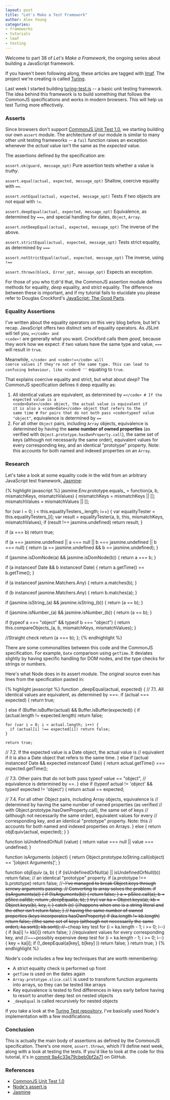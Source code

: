 ```yaml
---
layout: post
title: "Let's Make a Test Framework"
author: Alex Young
categories: 
- frameworks
- tutorials
- lmaf
- testing
---
```


Welcome to part 38 of *Let's Make a Framework*, the ongoing series about building a JavaScript framework.

If you haven't been following along, these articles are tagged with [lmaf](http://dailyjs.com/tags.html#lmaf). The project we're creating is called [Turing](http://github.com/alexyoung/turing.js).

Last week I started building [turing-test.js](https://github.com/alexyoung/turing-test.js) -- a basic unit testing framework. The idea behind this framework is to build something that follows the CommonJS specifications and works in modern browsers. This will help us test Turing more effectively.

### Asserts

Since browsers don't support [CommonJS Unit Test 1.0](http://wiki.commonjs.org/wiki/Unit_Testing/1.0), we starting building our own <code>assert</code> module. The architecture of our module is similar to many other unit testing frameworks -- a <code>fail</code> function raises an exception whenever the *actual* value isn't the same as the *expected* value.

The assertions defined by the specification are:

<code>assert.ok(guard, message\_opt)</code>
Pure assertion tests whether a value is *truthy*.

<code>assert.equal(actual, expected, message\_opt)</code>
Shallow, coercive equality with <code>==</code>.

<code>assert.notEqual(actual, expected, message\_opt)</code>
Tests if two objects are not equal with <code>!=</code>.

<code>assert.deepEqual(actual, expected, message\_opt)</code>
Equivalence, as determined by <code>===</code>, and special handling for dates, <code>Object</code>, <code>Array</code>.

<code>assert.notDeepEqual(actual, expected, message\_opt)</code>
The inverse of the above.

<code>assert.strictEqual(actual, expected, message\_opt)</code>
Tests strict equality, as determined by <code>===</code>

<code>assert.notStrictEqual(actual, expected, message\_opt)</code>
The inverse, using <code>!==</code>

<code>assert.throws(block, Error\_opt, message\_opt)</code>
Expects an exception.

For those of you who tl;dr'd that, the CommonJS assertion module defines methods for equality, *deep* equality, and *strict* equality. The difference between these is important, and if my tutorial fails to elucidate you please refer to Douglas Crockford's <a href="http://www.amazon.co.uk/gp/product/0596517742/ref=as_li_qf_sp_asin_tl?ie=UTF8&tag=da0b-21&linkCode=as2&camp=1634&creative=6738&creativeASIN=0596517742">JavaScript: The Good Parts</a><img src="http://www.assoc-amazon.co.uk/e/ir?t=da0b-21&l=as2&o=2&a=0596517742" width="1" height="1" border="0" alt="" style="border:none !important; margin:0px !important;" />.

### Equality Assertions

I've written about the equality operators on this very blog before, but let's recap. JavaScript offers two distinct sets of equality operators. As JSLint will tell you, <code>=&lt;/code&gt; and &lt;code&gt;!</code> are generally what you want. Crockford calls them *good*, because they work how we expect: if two values have the same type and value, <code>===</code> will result in <code>true</code>.

Meanwhile, <code>&lt;/code&gt; and &lt;code&gt;!=&lt;/code&gt; will coerce values if they're not of the same type.  This can lead to confusing behaviour, like &lt;code&gt;0  ''</code> equating to <code>true</code>.

That explains coercive equality and strict, but what about *deep*? The CommonJS specification defines it deep equality as:

1.  All identical values are equivalent, as determined by <code>=&lt;/code&gt;
    \# If the expected value is a &lt;code&gt;Date&lt;/code&gt; object, the actual value is equivalent if it is also a &lt;code&gt;Date&lt;/code&gt; object that refers to the same time
    \# For pairs that do not both pass &lt;code&gt;typeof value  "object"</code>, equivalence is determined by <code>==</code>
2.  For all other <code>Object</code> pairs, including <code>Array</code> objects, equivalence is determined by having the **same number of owned properties** (as verified with <code>Object.prototype.hasOwnProperty.call</code>), the same set of keys (although not necessarily the same order), equivalent values for every corresponding key, and an identical "prototype" property. Note: this accounts for both named and indexed properties on an <code>Array</code>.

### Research

Let's take a look at some equality code in the wild from an arbitrary JavaScript test framework, [Jasmine](https://github.com/pivotal/jasmine/):

{% highlight javascript %}
jasmine.Env.prototype.equals_ = function(a, b, mismatchKeys, mismatchValues) {
  mismatchKeys = mismatchKeys || [];
  mismatchValues = mismatchValues || [];

  for (var i = 0; i < this.equalityTesters_.length; i++) {
    var equalityTester = this.equalityTesters_[i];
    var result = equalityTester(a, b, this, mismatchKeys, mismatchValues);
    if (result !== jasmine.undefined) return result;
  }

  if (a === b) return true;

  if (a === jasmine.undefined || a === null || b === jasmine.undefined || b === null) {
    return (a == jasmine.undefined && b == jasmine.undefined);
  }

  if (jasmine.isDomNode(a) && jasmine.isDomNode(b)) {
    return a === b;
  }

  if (a instanceof Date && b instanceof Date) {
    return a.getTime() == b.getTime();
  }

  if (a instanceof jasmine.Matchers.Any) {
    return a.matches(b);
  }

  if (b instanceof jasmine.Matchers.Any) {
    return b.matches(a);
  }

  if (jasmine.isString_(a) && jasmine.isString_(b)) {
    return (a == b);
  }

  if (jasmine.isNumber_(a) && jasmine.isNumber_(b)) {
    return (a == b);
  }

  if (typeof a === "object" && typeof b === "object") {
    return this.compareObjects_(a, b, mismatchKeys, mismatchValues);
  }

  //Straight check
  return (a === b);
};
{% endhighlight %}

There are some commonalities between this code and the CommonJS specification. For example, <code>Date</code> comparison using <code>getTime</code>. It deviates slightly by having specific handling for DOM nodes, and the type checks for strings or numbers.

Here's what Node does in its assert module. The original source even has lines from the specification pasted in:

{% highlight javascript %}
function _deepEqual(actual, expected) {
  // 7.1. All identical values are equivalent, as determined by ===.
  if (actual === expected) {
    return true;

  } else if (Buffer.isBuffer(actual) && Buffer.isBuffer(expected)) {
    if (actual.length != expected.length) return false;

    for (var i = 0; i < actual.length; i++) {
      if (actual[i] !== expected[i]) return false;
    }

    return true;

  // 7.2. If the expected value is a Date object, the actual value is
  // equivalent if it is also a Date object that refers to the same time.
  } else if (actual instanceof Date && expected instanceof Date) {
    return actual.getTime() === expected.getTime();

  // 7.3. Other pairs that do not both pass typeof value == "object",
  // equivalence is determined by ==.
  } else if (typeof actual != 'object' && typeof expected != 'object') {
    return actual == expected;

  // 7.4. For all other Object pairs, including Array objects, equivalence is
  // determined by having the same number of owned properties (as verified
  // with Object.prototype.hasOwnProperty.call), the same set of keys
  // (although not necessarily the same order), equivalent values for every
  // corresponding key, and an identical "prototype" property. Note: this
  // accounts for both named and indexed properties on Arrays.
  } else {
    return objEquiv(actual, expected);
  }
}

function isUndefinedOrNull (value) {
  return value === null || value === undefined;
}

function isArguments (object) {
  return Object.prototype.toString.call(object) == '[object Arguments]';
}

function objEquiv (a, b) {
  if (isUndefinedOrNull(a) || isUndefinedOrNull(b))
    return false;
  // an identical "prototype" property.
  if (a.prototype !== b.prototype) return false;
  //~~~I've managed to break Object.keys through screwy arguments passing.
  //   Converting to array solves the problem.
  if (isArguments(a)) {
    if (!isArguments(b)) {
      return false;
    }
    a = pSlice.call(a);
    b = pSlice.call(b);
    return _deepEqual(a, b);
  }
  try{
    var ka = Object.keys(a),
      kb = Object.keys(b),
      key, i;
  } catch (e) {//happens when one is a string literal and the other isn't
    return false;
  }
  // having the same number of owned properties (keys incorporates hasOwnProperty)
  if (ka.length != kb.length)
    return false;
  //the same set of keys (although not necessarily the same order),
  ka.sort();
  kb.sort();
  //~~~cheap key test
  for (i = ka.length - 1; i >= 0; i--) {
    if (ka[i] != kb[i])
      return false;
  }
  //equivalent values for every corresponding key, and
  //~~~possibly expensive deep test
  for (i = ka.length - 1; i >= 0; i--) {
    key = ka[i];
    if (!_deepEqual(a[key], b[key] ))
       return false;
  }
  return true;
}
{% endhighlight %}

Node's code includes a few key techniques that are worth remembering:

-   A strict equality check is performed up front
-   <code>getTime</code> is used on the dates again
-   <code>Array.prototype.slice.call</code> is used to transform function arguments into arrays, so they can be tested like arrays
-   Key equivalence is tested to find differences in keys early before having to resort to another deep test on nested objects
-   <code>\_deepEqual</code> is called recursively for nested objects

If you take a look at the [Turing Test repository](https://github.com/alexyoung/turing-test.js), I've basically used Node's implementation with a few modifications.

### Conclusion

This is actually the main body of assertions as defined by the CommonJS specification. There's one more, <code>assert.throws</code>, which I'll define next week, along with a look at testing the tests. If you'd like to look at the code for this tutorial, it's in [commit 9a4c33e79cbeb0bf2a71](https://github.com/alexyoung/turing-test.js/commit/9a4c33e79cbeb0bf2a719bc155590bdb14c7390b) on GitHub.

### References

-   [CommonJS Unit Test 1.0](http://wiki.commonjs.org/wiki/Unit_Testing/1.0)
-   [Node's assert.js](https://github.com/ry/node/blob/master/lib/assert.js)
-   [Jasmine](https://github.com/pivotal/jasmine/)
